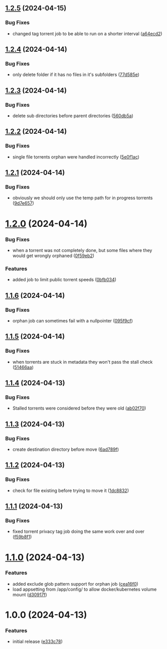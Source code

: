 ## [1.2.5](https://github.com/Faustvii/qbitHelper/compare/v1.2.4...v1.2.5) (2024-04-15)


### Bug Fixes

* changed tag torrent job to be able to run on a shorter interval ([a64ecd2](https://github.com/Faustvii/qbitHelper/commit/a64ecd28c4ce2247683f6cf1de2f147f2d48b4cd))

## [1.2.4](https://github.com/Faustvii/qbitHelper/compare/v1.2.3...v1.2.4) (2024-04-14)


### Bug Fixes

* only delete folder if it has no files in it's subfolders ([77d585e](https://github.com/Faustvii/qbitHelper/commit/77d585e73e95da7e360cacafc1466186b628ef11))

## [1.2.3](https://github.com/Faustvii/qbitHelper/compare/v1.2.2...v1.2.3) (2024-04-14)


### Bug Fixes

* delete sub directories before parent directories ([560db5a](https://github.com/Faustvii/qbitHelper/commit/560db5a3d5b0442aa2c446d450b92e850b541894))

## [1.2.2](https://github.com/Faustvii/qbitHelper/compare/v1.2.1...v1.2.2) (2024-04-14)


### Bug Fixes

* single file torrents orphan were handled incorrectly ([5e0f1ac](https://github.com/Faustvii/qbitHelper/commit/5e0f1ac74290a6086e64a86232f16b382d6e63e5))

## [1.2.1](https://github.com/Faustvii/qbitHelper/compare/v1.2.0...v1.2.1) (2024-04-14)


### Bug Fixes

* obviously we should only use the temp path for in progress torrents ([9d7e657](https://github.com/Faustvii/qbitHelper/commit/9d7e6571f265f05a5846f5c3b249da8faf2f6074))

# [1.2.0](https://github.com/Faustvii/qbitHelper/compare/v1.1.6...v1.2.0) (2024-04-14)


### Bug Fixes

* when a torrent was not completely done, but some files where they would get wrongly orphaned ([0f59eb2](https://github.com/Faustvii/qbitHelper/commit/0f59eb294c158834804964ec2f94062c099a6208))


### Features

* added job to limit public torrent speeds ([0bfb034](https://github.com/Faustvii/qbitHelper/commit/0bfb0347e6754470b9a49790c5948b28e08a24e0))

## [1.1.6](https://github.com/Faustvii/qbitHelper/compare/v1.1.5...v1.1.6) (2024-04-14)


### Bug Fixes

* orphan job can sometimes fail with a nullpointer ([095f9cf](https://github.com/Faustvii/qbitHelper/commit/095f9cfab4e1c69869cfeed69ded5184a8d0cbc4))

## [1.1.5](https://github.com/Faustvii/qbitHelper/compare/v1.1.4...v1.1.5) (2024-04-14)


### Bug Fixes

* when torrents are stuck in metadata they won't pass the stall check ([51466aa](https://github.com/Faustvii/qbitHelper/commit/51466aa6a2519ef90e034ec18d4fd6272037ab02))

## [1.1.4](https://github.com/Faustvii/qbitHelper/compare/v1.1.3...v1.1.4) (2024-04-13)


### Bug Fixes

* Stalled torrents were considered before they were old ([ab02f70](https://github.com/Faustvii/qbitHelper/commit/ab02f706846132e30432c4bba467bbb4440a97e5))

## [1.1.3](https://github.com/Faustvii/qbitHelper/compare/v1.1.2...v1.1.3) (2024-04-13)


### Bug Fixes

* create destination directory before move ([6ad789f](https://github.com/Faustvii/qbitHelper/commit/6ad789f2e23c37538dd903125262104a4b529cef))

## [1.1.2](https://github.com/Faustvii/qbitHelper/compare/v1.1.1...v1.1.2) (2024-04-13)


### Bug Fixes

* check for file existing before trying to move it ([1dc8832](https://github.com/Faustvii/qbitHelper/commit/1dc8832a3c6a7a3b83dfb6ae6904f098f27e7aa5))

## [1.1.1](https://github.com/Faustvii/qbitHelper/compare/v1.1.0...v1.1.1) (2024-04-13)


### Bug Fixes

* fixed torrent privacy tag job doing the same work over and over ([f59b8f1](https://github.com/Faustvii/qbitHelper/commit/f59b8f1673bd7e6b4a1ddd8fab7a4979b13de4d9))

# [1.1.0](https://github.com/Faustvii/qbitHelper/compare/v1.0.0...v1.1.0) (2024-04-13)


### Features

* added exclude glob pattern support for orphan job ([cea16f0](https://github.com/Faustvii/qbitHelper/commit/cea16f07c90fd4774d33f649b3c493ffdd761451))
* load appsetting from /app/config/ to allow docker/kubernetes volume mount ([d30917f](https://github.com/Faustvii/qbitHelper/commit/d30917f2a71998cd3b1f11bf34e851ce6e47072a))

# 1.0.0 (2024-04-13)


### Features

* initial release ([e333c78](https://github.com/Faustvii/qbitHelper/commit/e333c781b5acbd9657dadb8656f6ba107ebc8ee2))
